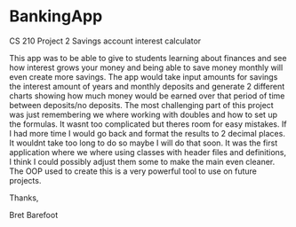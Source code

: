 # BankingApp
CS 210 Project 2 Savings account interest calculator

This app was to be able to give to students learning about finances and see how interest grows your money and being able to save money monthly will even create more savings.
The app would take input amounts for savings the interest amount of years and monthly deposits and generate 2 different charts showing how much money would be earned over that period of time between deposits/no deposits.
The most challenging part of this project was just remembering we where working with doubles and how to set up the formulas.  It wasnt too complicated but theres room for easy mistakes.
If I had more time I would go back and format the results to 2 decimal places.  It wouldnt take too long to do so maybe I will do that soon.
It was the first application where we where using classes with header files and definitions,  I think I could possibly adjust them some to make the main even cleaner.  The OOP used to create this is a very powerful tool to use on future
projects.

Thanks,

Bret Barefoot

